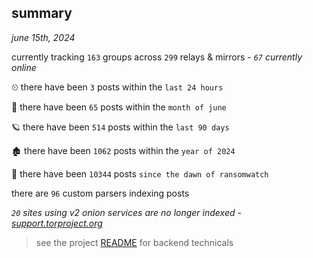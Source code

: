 
## summary
_june 15th, 2024_

currently tracking `163` groups across `299` relays & mirrors - _`67` currently online_

⏲ there have been `3` posts within the `last 24 hours`

🦈 there have been `65` posts within the `month of june`

🪐 there have been `514` posts within the `last 90 days`

🏚 there have been `1062` posts within the `year of 2024`

🦕 there have been `10344` posts `since the dawn of ransomwatch`

there are `96` custom parsers indexing posts

_`20` sites using v2 onion services are no longer indexed - [support.torproject.org](https://support.torproject.org/onionservices/v2-deprecation/)_

> see the project [README](https://github.com/joshhighet/ransomwatch#ransomwatch--) for backend technicals
